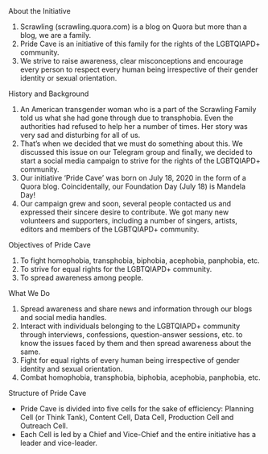 
<div class="about-container">

<div class="about-head">
      About the Initiative</div>
<ol class="about-list">
 	<li>Scrawling (scrawling.quora.com) is a blog on Quora but more than a blog, we are a family.</li>
 	<li>Pride Cave is an initiative of this family for the rights of the LGBTQIAPD+ community.</li>
 	<li>We strive to raise awareness, clear misconceptions and encourage every person to respect every human being irrespective of their gender identity or sexual orientation.</li>
</ol>
</div>
<div class="about-container">
<div class="about-head">
  History and Background</div>
<ol class="about-list">
 	<li>An American transgender woman who is a part of the Scrawling Family told us what she had gone through due to transphobia. Even the authorities had refused to help her a number of times. Her story was very sad and disturbing for all of us.</li>
 	<li>That&#8217;s when we decided that we must do something about this. We discussed this issue on our Telegram group and finally, we decided to start a social media campaign to strive for the rights of the LGBTQIAPD+ community.</li>
 	<li>Our initiative &#8216;Pride Cave&#8217; was born on July 18, 2020 in the form of a Quora blog. Coincidentally, our Foundation Day (July 18) is Mandela Day!</li>
 	<li>Our campaign grew and soon, several people contacted us and expressed their sincere desire to contribute. We got many new volunteers and supporters, including a number of singers, artists, editors and members of the LGBTQIAPD+ community.</li>
</ol>
</div>
<div class="about-container">
<div class="about-head">
    Objectives of Pride Cave</div>
<ol class="about-list">
 	<li>To fight homophobia, transphobia, biphobia, acephobia, panphobia, etc.</li>
 	<li>To strive for equal rights for the LGBTQIAPD+ community.</li>
 	<li>To spread awareness among people.</li>
</ol>
</div>
<div class="about-container">
<div class="about-head">
  What We Do</div>
</div>
<ol class="about-list">
 	<li>Spread awareness and share news and information through our blogs and social media handles.</li>
 	<li>Interact with individuals belonging to the LGBTQIAPD+ community through interviews, confessions, question-answer sessions, etc. to know the issues faced by them and then spread awareness about the same.</li>
 	<li>Fight for equal rights of every human being irrespective of gender identity and sexual orientation.</li>
 	<li>Combat homophobia, transphobia, biphobia, acephobia, panphobia, etc.</li>
</ol>


  <div>Structure of Pride Cave</div>
<ul class="about-list">
 	<li>
    Pride Cave is divided into five cells for the sake of efficiency: Planning Cell (or Think Tank), Content Cell, Data Cell, Production Cell and Outreach Cell.</li>
 	<li>
    Each Cell is led by a Chief and Vice-Chief and the entire initiative has a leader and vice-leader.</li>
</ul>